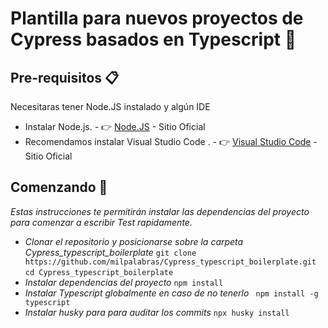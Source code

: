 # Plantilla para nuevos proyectos de Cypress basados en Typescript 🌲

## Pre-requisitos 📋

Necesitaras tener Node.JS instalado y algún IDE

- Instalar Node.js. - 👉 [Node.JS](https://nodejs.org/es/) - Sitio Oficial
- Recomendamos instalar Visual Studio Code . - 👉 [Visual Studio Code](https://code.visualstudio.com/) - Sitio Oficial

## Comenzando 🚀

_Estas instrucciones te permitirán instalar las dependencias del proyecto para comenzar a escribir Test rapidamente._

- _Clonar el repositorio y posicionarse sobre la carpeta Cypress_typescript_boilerplate_
  `git clone https://github.com/milpalabras/Cypress_typescript_boilerplate.git`
  `cd Cypress_typescript_boilerplate`
- _Instalar dependencias del proyecto_
  `npm install`
- _Instalar Typescript globalmente en caso de no tenerlo_
  ` npm install -g typescript`
- _Instalar husky para para auditar los commits_
  `npx husky install`
